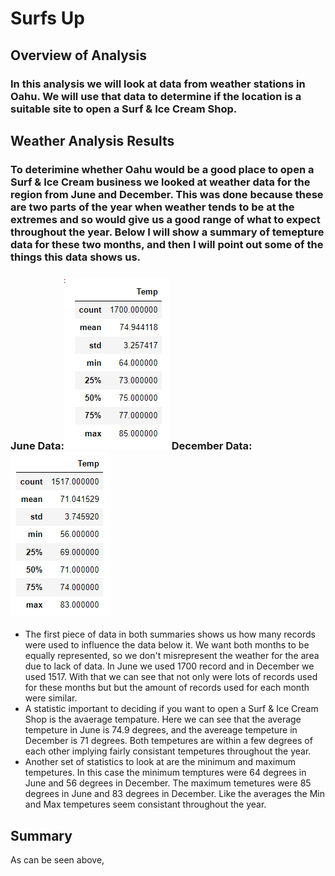 # Surfs Up
## Overview of Analysis

### In this analysis we will look at data from weather stations in Oahu. We will use that data to determine if the location is a suitable site to open a Surf & Ice Cream Shop.

## Weather Analysis Results

### To deterimine whether Oahu would be a good place to open a Surf & Ice Cream business we looked at weather data for the region from June and December. This was done because these are two parts of the year when weather tends to be at the extremes and so would give us a good range of what to expect throughout the year. Below I will show a summary of temepture data for these two months, and then I will point out some of the things this data shows us. 
### June Data:![June](temps_june.png)  December Data:![Dec](temps_dec.png)
  -  The first piece of data in both summaries shows us how many records were used to influence the data below it. We want both months to be equally represented, so we don't misrepresent the weather for the area due to lack of data. In June we used 1700 record and in December we used 1517. With that we can see that not only were lots of records used for these months but but the amount of records used for each month were similar.
  -  A statistic important to deciding if you want to open a Surf & Ice Cream Shop is the avaerage tempature. Here we can see that the average tempeture in June is 74.9 degrees, and the avereage tempeture in December is 71 degrees. Both tempetures are within a few degrees of each other implying fairly consistant tempetures throughout the year.
  -  Another set of statistics to look at are the minimum and maximum tempetures. In this case the minimum temptures were 64 degrees in June and 56 degrees in December. The maximum temetures were 85 degrees in June and 83 degrees in December. Like the averages the Min and Max tempetures seem consistant throughout the year.

## Summary

  As can be seen above,  

